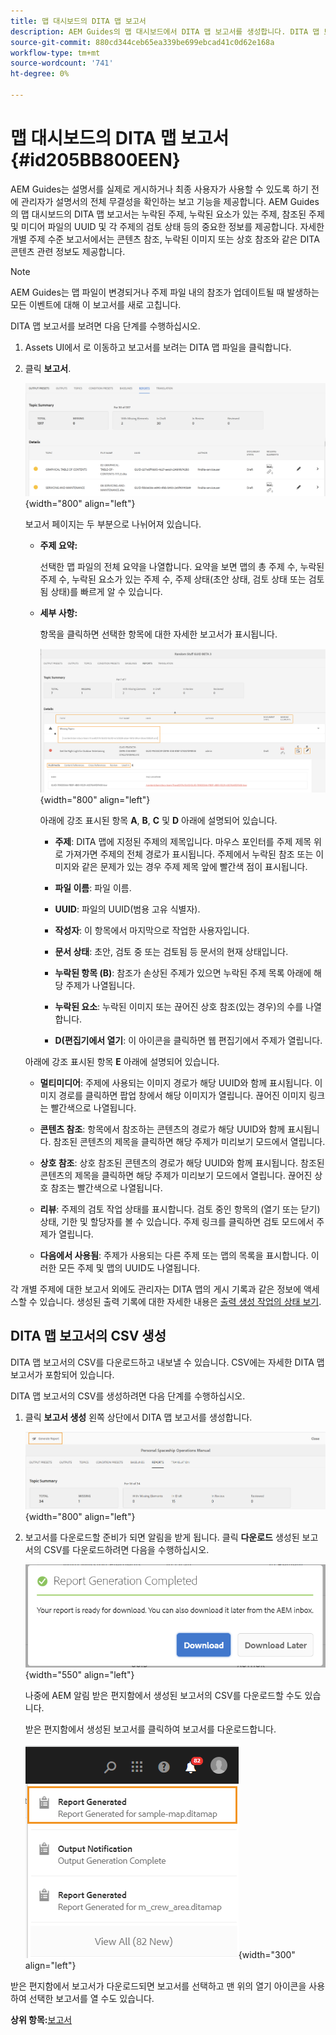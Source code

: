 ```yaml
---
title: 맵 대시보드의 DITA 맵 보고서
description: AEM Guides의 맵 대시보드에서 DITA 맵 보고서를 생성합니다. DITA 맵 보고서의 CSV를 생성하는 방법을 알아봅니다.
source-git-commit: 880cd344ceb65ea339be699ebcad41c0d62e168a
workflow-type: tm+mt
source-wordcount: '741'
ht-degree: 0%

---
```


# 맵 대시보드의 DITA 맵 보고서 {#id205BB800EEN}

AEM Guides는 설명서를 실제로 게시하거나 최종 사용자가 사용할 수 있도록 하기 전에 관리자가 설명서의 전체 무결성을 확인하는 보고 기능을 제공합니다. AEM Guides의 맵 대시보드의 DITA 맵 보고서는 누락된 주제, 누락된 요소가 있는 주제, 참조된 주제 및 미디어 파일의 UUID 및 각 주제의 검토 상태 등의 중요한 정보를 제공합니다. 자세한 개별 주제 수준 보고서에서는 콘텐츠 참조, 누락된 이미지 또는 상호 참조와 같은 DITA 콘텐츠 관련 정보도 제공합니다.

>[!NOTE]
>
> AEM Guides는 맵 파일이 변경되거나 주제 파일 내의 참조가 업데이트될 때 발생하는 모든 이벤트에 대해 이 보고서를 새로 고칩니다.

DITA 맵 보고서를 보려면 다음 단계를 수행하십시오.

1. Assets UI에서 로 이동하고 보고서를 보려는 DITA 맵 파일을 클릭합니다.

1. 클릭 **보고서**.

   ![](images/reports-page-uuid.png){width="800" align="left"}

   보고서 페이지는 두 부분으로 나뉘어져 있습니다.

   - **주제 요약:**

     선택한 맵 파일의 전체 요약을 나열합니다. 요약을 보면 맵의 총 주제 수, 누락된 주제 수, 누락된 요소가 있는 주제 수, 주제 상태(초안 상태, 검토 상태 또는 검토됨 상태)를 빠르게 알 수 있습니다.

   - **세부 사항:**

     항목을 클릭하면 선택한 항목에 대한 자세한 보고서가 표시됩니다.

     ![](images/detailed-report-uuid.png){width="800" align="left"}

     아래에 강조 표시된 항목 **A**, **B**, **C** 및 **D** 아래에 설명되어 있습니다.

      - **주제**: DITA 맵에 지정된 주제의 제목입니다. 마우스 포인터를 주제 제목 위로 가져가면 주제의 전체 경로가 표시됩니다. 주제에서 누락된 참조 또는 이미지와 같은 문제가 있는 경우 주제 제목 앞에 빨간색 점이 표시됩니다.

      - **파일 이름**: 파일 이름.

      - **UUID**: 파일의 UUID\(범용 고유 식별자).

      - **작성자**: 이 항목에서 마지막으로 작업한 사용자입니다.

      - **문서 상태**: 초안, 검토 중 또는 검토됨 등 문서의 현재 상태입니다.

      - **누락된 항목 \(B\)**: 참조가 손상된 주제가 있으면 누락된 주제 목록 아래에 해당 주제가 나열됩니다.

      - **누락된 요소**: 누락된 이미지 또는 끊어진 상호 참조(있는 경우)의 수를 나열합니다.

      - **D\(편집기에서 열기**: 이 아이콘을 클릭하면 웹 편집기에서 주제가 열립니다.


   아래에 강조 표시된 항목 **E** 아래에 설명되어 있습니다.

   - **멀티미디어**: 주제에 사용되는 이미지 경로가 해당 UUID와 함께 표시됩니다. 이미지 경로를 클릭하면 팝업 창에서 해당 이미지가 열립니다. 끊어진 이미지 링크는 빨간색으로 나열됩니다.

   - **콘텐츠 참조**: 항목에서 참조하는 콘텐츠의 경로가 해당 UUID와 함께 표시됩니다. 참조된 콘텐츠의 제목을 클릭하면 해당 주제가 미리보기 모드에서 열립니다.

   - **상호 참조**: 상호 참조된 콘텐츠의 경로가 해당 UUID와 함께 표시됩니다. 참조된 콘텐츠의 제목을 클릭하면 해당 주제가 미리보기 모드에서 열립니다. 끊어진 상호 참조는 빨간색으로 나열됩니다.

   - **리뷰**: 주제의 검토 작업 상태를 표시합니다. 검토 중인 항목의 \(열기 또는 닫기\) 상태, 기한 및 할당자를 볼 수 있습니다. 주제 링크를 클릭하면 검토 모드에서 주제가 열립니다.

   - **다음에서 사용됨**: 주제가 사용되는 다른 주제 또는 맵의 목록을 표시합니다. 이러한 모든 주제 및 맵의 UUID도 나열됩니다.

각 개별 주제에 대한 보고서 외에도 관리자는 DITA 맵의 게시 기록과 같은 정보에 액세스할 수 있습니다. 생성된 출력 기록에 대한 자세한 내용은 [출력 생성 작업의 상태 보기](generate-output-for-a-dita-map.md#viewing_output_history).

## DITA 맵 보고서의 CSV 생성

DITA 맵 보고서의 CSV를 다운로드하고 내보낼 수 있습니다. CSV에는 자세한 DITA 맵 보고서가 포함되어 있습니다.

DITA 맵 보고서의 CSV를 생성하려면 다음 단계를 수행하십시오.

1. 클릭 **보고서 생성** 왼쪽 상단에서 DITA 맵 보고서를 생성합니다.

   ![](images/generate-DITA-map-report.png){width="800" align="left"}

1. 보고서를 다운로드할 준비가 되면 알림을 받게 됩니다. 클릭 **다운로드** 생성된 보고서의 CSV를 다운로드하려면 다음을 수행하십시오.

   ![](images/download-report-dialog.png){width="550" align="left"}


   나중에 AEM 알림 받은 편지함에서 생성된 보고서의 CSV를 다운로드할 수도 있습니다.

   받은 편지함에서 생성된 보고서를 클릭하여 보고서를 다운로드합니다.

   ![](images/report-inbox--notification.png){width="300" align="left"}

받은 편지함에서 보고서가 다운로드되면 보고서를 선택하고 맨 위의 열기 아이콘을 사용하여 선택한 보고서를 열 수도 있습니다.

**상위 항목:**[&#x200B;보고서](reports-intro.md)
